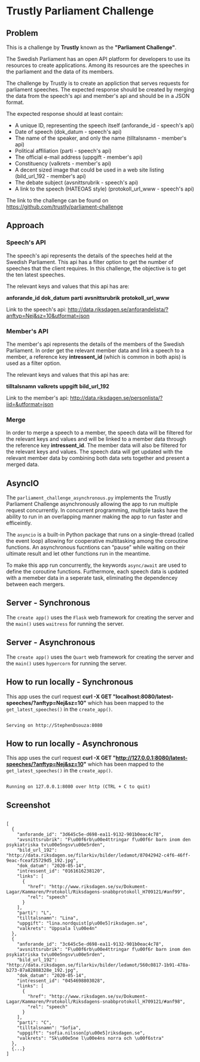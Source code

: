 # Trustly Parliament Challenge

## Problem

This is a challenge by **Trustly** known as the **"Parliament Challenge"**.

The Swedish Parliament has an open API platform for developers to use its resources to create applications. Among its resources are the speeches in the parliament and the data of its members.

The challenge by Trustly is to create an appliction that serves requests for parliament speeches. The expected response should be created by merging the data from the speech's api and member's api and should be in a JSON format.

The expected response should at least contain:

- A unique ID, representing the speech itself (anforande_id - speech's api)
- Date of speech (dok_datum - speech's api)
- The name of the speaker, and only the name (tilltalsnamn - member's api)
- Political affiliation (parti - speech's api)
- The official e-mail address (uppgift - member's api)
- Constituency (valkrets - member's api)
- A decent sized image that could be used in a web site listing (bild_url_192 - member's api)
- The debate subject (avsnittsrubrik - speech's api)
- A link to the speech (HATEOAS style) (protokoll_url_www - speech's api)

The link to the challenge can be found on https://github.com/trustly/parliament-challenge

## Approach

### Speech's API

The speech's api represents the details of the speeches held at the Swedish Parliament. This api has a filter option to get the number of speeches that the client requires. In this challenge, the objective is to get the ten latest speeches. 

The relevant keys and values that this api has are: 

**anforande_id**
**dok_datum**
**parti**
**avsnittsrubrik**
**protokoll_url_www**

Link to the speech's api: http://data.riksdagen.se/anforandelista/?anftyp=Nej&sz=10&utformat=json

### Member's API

The member's api represents the details of the members of the Swedish Parliament. In order get the relevant member data and link a speech to a member, a reference key **intressent_id** (which is common in both apis) is used as a filter option. 

The relevant keys and values that this api has are: 

**tilltalsnamn**
**valkrets**
**uppgift**
**bild_url_192**

Link to the member's api: http://data.riksdagen.se/personlista/?iid=&utformat=json

### Merge

In order to merge a speech to a member, the speech data will be filtered for the relevant keys and values and will be linked to a member data through the reference key **intressent_id**. The member data will also be filtered for the relevant keys and values. The speech data will get updated with the relevant member data by combining both data sets together and present a merged data.

## AsyncIO

The `parliament_challenge_asynchronous.py` implements the Trustly Parliament Challenge asynchronously allowing the app to run multiple request concurrently. In concurrent programming, multiple tasks have the ability to run in an overlapping manner making the app to run faster and efficeintly.

The `asyncio` is a built-in Python package that runs on a single-thread (called the event loop) allowing for cooperative multitasking among the coroutine functions. An asynchronous fucntions can “pause” while waiting on their ultimate result and let other functions run in the meantime.

To make this app run concurrently, the keywords `async/await` are used to define the coroutine functions. Furthermore, each speech data is updated with a memeber data in a seperate task, eliminating the dependencey between each mergers. 

## Server - Synchronous

The `create app()` uses the `Flask` web framework for creating the server and the `main()` uses `waitress` for running the server.

## Server - Asynchronous

The `create app()` uses the `Quart` web framework for creating the server and the `main()` uses `hypercorn` for running the server.

## How to run locally - Synchronous

This app uses the curl request **curl -X GET "localhost:8080/latest-speeches/?anftyp=Nej&sz=10"** which has been mapped to the `get_latest_speeches()` in the `create_app()`.

```

Serving on http://StephenDsouza:8080

```

## How to run locally - Asynchronous

This app uses the curl request **curl -X GET "http://127.0.0.1:8080/latest-speeches/?anftyp=Nej&sz=10"** which has been mapped to the `get_latest_speeches()` in the `create_app()`.

```

Running on 127.0.0.1:8080 over http (CTRL + C to quit)

```

## Screenshot

```

[
  {
    "anforande_id": "3d645c5e-d698-ea11-9132-901b0eac4c78", 
    "avsnittsrubrik": "F\u00f6rb\u00e4ttringar f\u00f6r barn inom den psykiatriska tv\u00e5ngsv\u00e5rden", 
    "bild_url_192": "http://data.riksdagen.se/filarkiv/bilder/ledamot/87042942-c4f6-46ff-9eac-fceaf25729d5_192.jpg", 
    "dok_datum": "2020-05-14", 
    "intressent_id": "0161616238120", 
    "links": [
      {
        "href": "http://www.riksdagen.se/sv/Dokument-Lagar/Kammaren/Protokoll/Riksdagens-snabbprotokoll_H709121/#anf99", 
        "rel": "speech"
      }
    ], 
    "parti": "L", 
    "tilltalsnamn": "Lina", 
    "uppgift": "lina.nordquist[p\u00e5]riksdagen.se", 
    "valkrets": "Uppsala l\u00e4n"
  }, 
  {
    "anforande_id": "3c645c5e-d698-ea11-9132-901b0eac4c78", 
    "avsnittsrubrik": "F\u00f6rb\u00e4ttringar f\u00f6r barn inom den psykiatriska tv\u00e5ngsv\u00e5rden", 
    "bild_url_192": "http://data.riksdagen.se/filarkiv/bilder/ledamot/560c0817-1b91-478a-b273-87a82888328e_192.jpg", 
    "dok_datum": "2020-05-14", 
    "intressent_id": "0454698803028", 
    "links": [
      {
        "href": "http://www.riksdagen.se/sv/Dokument-Lagar/Kammaren/Protokoll/Riksdagens-snabbprotokoll_H709121/#anf98", 
        "rel": "speech"
      }
    ], 
    "parti": "C", 
    "tilltalsnamn": "Sofia", 
    "uppgift": "sofia.nilsson[p\u00e5]riksdagen.se", 
    "valkrets": "Sk\u00e5ne l\u00e4ns norra och \u00f6stra"
  }, 
  {...}
]

```